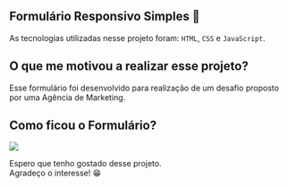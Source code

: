 ## Formulário Responsivo Simples 📝

As tecnologias utilizadas nesse projeto foram: `HTML`, `CSS` e `JavaScript`. 

## O que me motivou a realizar esse projeto?

Esse formulário foi desenvolvido para realização de um desafio proposto por uma Agência de Marketing.

## Como ficou o Formulário?

<img src="https://i.ibb.co/ggtbJZ4/GRAVA-O.gif">

Espero que tenho gostado desse projeto.<br>
Agradeço o interesse! 😁
